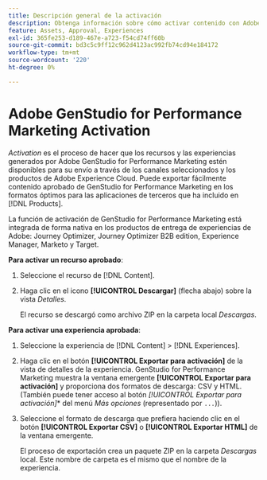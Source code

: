 ```yaml
---
title: Descripción general de la activación
description: Obtenga información sobre cómo activar contenido con Adobe Experience Cloud y aplicaciones de terceros.
feature: Assets, Approval, Experiences
exl-id: 365fe253-d189-467e-a723-f54cd74ff60b
source-git-commit: bd3c5c9ff12c962d4123ac992fb74cd94e184172
workflow-type: tm+mt
source-wordcount: '220'
ht-degree: 0%

---
```


# Adobe GenStudio for Performance Marketing Activation

_Activation_ es el proceso de hacer que los recursos y las experiencias generados por Adobe GenStudio for Performance Marketing estén disponibles para su envío a través de los canales seleccionados y los productos de Adobe Experience Cloud. Puede exportar fácilmente contenido aprobado de GenStudio for Performance Marketing en los formatos óptimos para las aplicaciones de terceros que ha incluido en [!DNL Products].

La función de activación de GenStudio for Performance Marketing está integrada de forma nativa en los productos de entrega de experiencias de Adobe: Journey Optimizer, Journey Optimizer B2B edition, Experience Manager, Marketo y Target.

**Para activar un recurso aprobado**:

1. Seleccione el recurso de [!DNL Content].

1. Haga clic en el icono **[!UICONTROL Descargar]** (flecha abajo) sobre la vista _Detalles_.

   El recurso se descargó como archivo ZIP en la carpeta local _Descargas_.

**Para activar una experiencia aprobada**:

1. Seleccione la experiencia de [!DNL Content] > [!DNL Experiences].

1. Haga clic en el botón **[!UICONTROL Exportar para activación]** de la vista de detalles de la experiencia. GenStudio for Performance Marketing muestra la ventana emergente **[!UICONTROL Exportar para activación]** y proporciona dos formatos de descarga: CSV y HTML. (También puede tener acceso al botón *[!UICONTROL Exportar para activación]** del menú _Más opciones_ (representado por `...`)).

1. Seleccione el formato de descarga que prefiera haciendo clic en el botón **[!UICONTROL Exportar CSV]** o **[!UICONTROL Exportar HTML]** de la ventana emergente.

   El proceso de exportación crea un paquete ZIP en la carpeta _Descargas_ local. Este nombre de carpeta es el mismo que el nombre de la experiencia.
